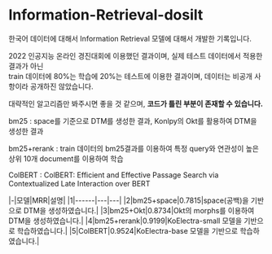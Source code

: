 # Information-Retrieval-dosilt

한국어 데이터에 대해서 Information Retrieval 모델에 대해서 개발한 기록입니다. 

2022 인공지능 온라인 경진대회에 이용했던 결과이며, 실제 테스트 데이터에서 적용한 결과가 아닌  
train 데이터에 80%는 학습에 20%는 테스트에 이용한 결과이며, 데이터는 비공개 사항이라 공개하진 않았습니다. 

대략적인 알고리즘만 봐주시면 좋을 것 같으며, **코드가 틀린 부분이 존재할 수 있습니다.**

bm25 : space를 기준으로 DTM를 생성한 결과, Konlpy의 Okt를 활용하여 DTM을 생성한 결과 

bm25+rerank : train 데이터의 bm25결과를 이용하여 특정 query와 연관성이 높은 상위 10개 document를 이용하여 학습

ColBERT : ColBERT: Efficient and Effective Passage Search via Contextualized Late Interaction over BERT  

|-|모델|MRR|설명|
|1|------|---|---|
|2|bm25+space|0.7815|space(공백)을 기반으로 DTM을 생성하였습니다.|
|3|bm25+Okt|0.8734|Okt의 morphs를 이용하여 DTM을 생성하였습니다.|
|4|bm25+rerank|0.9199|KoElectra-small 모델을 기반으로 학습하였습니다.|
|5|ColBERT|0.9524|KoElectra-base 모델을 기반으로 학습하였습니다.|
